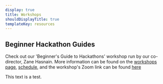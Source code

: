 ```yaml
---
display: true
title: Workshops
shouldDisplayTitle: true
templateKey: resources
---
```

## Beginner Hackathon Guides

Check out our 'Beginner's Guide to Hackathons' workshop run by our co-director, Zane Hasnain. More information can be found on the [workshops page](https://live.vthacks.com/workshops), [schedule](https://live.vthacks.com/), and the workshop's Zoom link can be found [here](https://virginiatech.zoom.us/j/82160530686)



T﻿his text is a test.